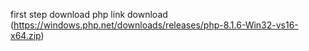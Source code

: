 first step download php link download (https://windows.php.net/downloads/releases/php-8.1.6-Win32-vs16-x64.zip)
